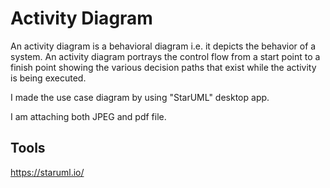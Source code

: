 # Activity Diagram

An activity diagram is a behavioral diagram i.e. it depicts the behavior of a system. An activity diagram portrays the control flow from a start point to a finish point showing the various decision paths that exist while the activity is being executed.

I made the use case diagram by using "StarUML" desktop app.

I am attaching both JPEG and pdf file.

## Tools

https://staruml.io/
